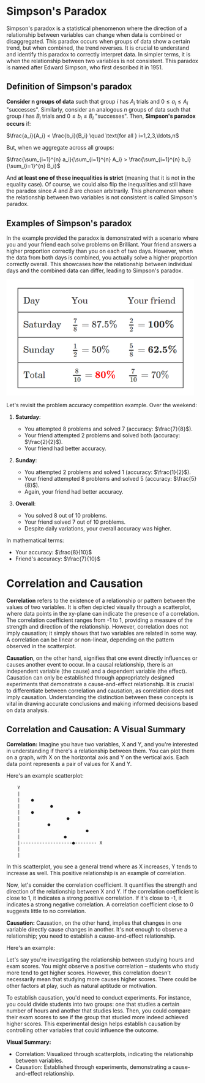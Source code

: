 # Simpson's Paradox

Simpson's paradox is a statistical phenomenon where the direction of a relationship between variables can change when data is combined or disaggregated. This paradox occurs when groups of data show a certain trend, but when combined, the trend reverses. It is crucial to understand and identify this paradox to correctly interpret data. In simpler terms, it is when the relationship between two variables is not consistent. This paradox is named after Edward Simpson, who first described it in 1951.

## Definition of Simpson's paradox

**Consider n groups of data** such that group $i$ has $A_i$ trials and $0 \leq a_i \leq A_i$ "successes". Similarly, consider an analogous $n$ groups of data such that group $i$ has $B_i$ trials and $0 \leq b_i \leq B_i$ "successes". Then, **Simpson's paradox occurs** if:

$\frac{a_i}{A_i} < \frac{b_i}{B_i} \quad \text{for all } i=1,2,3,\ldots,n$

But, when we aggregate across all groups:

$\frac{\sum_{i=1}^{n} a_i}{\sum_{i=1}^{n} A_i} > \frac{\sum_{i=1}^{n} b_i}{\sum_{i=1}^{n} B_i}$

And **at least one of these inequalities is strict** (meaning that it is not in the equality case). Of course, we could also flip the inequalities and still have the paradox since $A$ and $B$ are chosen arbitrarily. This phenomenon where the relationship between two variables is not consistent is called Simpson's paradox.


## Examples of Simpson's paradox

In the example provided the paradox is demonstrated with a scenario where you and your friend each solve problems on Brilliant. Your friend answers a higher proportion correctly than you on each of two days. However, when the data from both days is combined, you actually solve a higher proportion correctly overall. This showcases how the relationship between individual days and the combined data can differ, leading to Simpson's paradox.

![](img/2024-03-18-22-09-52.png)

Let's revisit the problem accuracy competition example. Over the weekend:

1. **Saturday**:
   - You attempted 8 problems and solved 7 (accuracy: $\frac{7}{8}$).
   - Your friend attempted 2 problems and solved both (accuracy: $\frac{2}{2}$).
   - Your friend had better accuracy.
   
2. **Sunday**:
   - You attempted 2 problems and solved 1 (accuracy: $\frac{1}{2}$).
   - Your friend attempted 8 problems and solved 5 (accuracy: $\frac{5}{8}$).
   - Again, your friend had better accuracy.
   
3. **Overall**:
   - You solved 8 out of 10 problems.
   - Your friend solved 7 out of 10 problems.
   - Despite daily variations, your overall accuracy was higher.

In mathematical terms:
- Your accuracy: $\frac{8}{10}$
- Friend's accuracy: $\frac{7}{10}$

# Correlation and Causation

**Correlation** refers to the existence of a relationship or pattern between the values of two variables. It is often depicted visually through a scatterplot, where data points in the xy-plane can indicate the presence of a correlation. The correlation coefficient ranges from -1 to 1, providing a measure of the strength and direction of the relationship. However, correlation does not imply causation; it simply shows that two variables are related in some way. A correlation can be linear or non-linear, depending on the pattern observed in the scatterplot.

**Causation**, on the other hand, signifies that one event directly influences or causes another event to occur. In a causal relationship, there is an independent variable (the cause) and a dependent variable (the effect). Causation can only be established through appropriately designed experiments that demonstrate a cause-and-effect relationship. It is crucial to differentiate between correlation and causation, as correlation does not imply causation. Understanding the distinction between these concepts is vital in drawing accurate conclusions and making informed decisions based on data analysis.

## Correlation and Causation: A Visual Summary

**Correlation:**
Imagine you have two variables, X and Y, and you're interested in understanding if there's a relationship between them. You can plot them on a graph, with X on the horizontal axis and Y on the vertical axis. Each data point represents a pair of values for X and Y.

Here's an example scatterplot:

```
    Y
    |
    |    ●
    |           ●
    |    ●                ●
    |                 ●
    |          ●
    |                        ●
    |                ●
    |-------------------●-------- X
    |
    |
```

In this scatterplot, you see a general trend where as X increases, Y tends to increase as well. This positive relationship is an example of correlation.

Now, let's consider the correlation coefficient. It quantifies the strength and direction of the relationship between X and Y. If the correlation coefficient is close to 1, it indicates a strong positive correlation. If it's close to -1, it indicates a strong negative correlation. A correlation coefficient close to 0 suggests little to no correlation.

**Causation:**
Causation, on the other hand, implies that changes in one variable directly cause changes in another. It's not enough to observe a relationship; you need to establish a cause-and-effect relationship.

Here's an example:

Let's say you're investigating the relationship between studying hours and exam scores. You might observe a positive correlation – students who study more tend to get higher scores. However, this correlation doesn't necessarily mean that studying more causes higher scores. There could be other factors at play, such as natural aptitude or motivation.

To establish causation, you'd need to conduct experiments. For instance, you could divide students into two groups: one that studies a certain number of hours and another that studies less. Then, you could compare their exam scores to see if the group that studied more indeed achieved higher scores. This experimental design helps establish causation by controlling other variables that could influence the outcome.

**Visual Summary:**

- Correlation: Visualized through scatterplots, indicating the relationship between variables.
- Causation: Established through experiments, demonstrating a cause-and-effect relationship.
